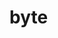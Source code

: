 # byte

<!-- TODO-START
TODO: Fill short description here.

## Type signature

TODO: Fill type signature down below.

```
any ⇒ any
```

## Examples

TODO: List at least one example down below.

```javascript
byte(); // ⇒ TODO
```

## Questions

TODO: List questions that may this function answers.
TODO-END -->
